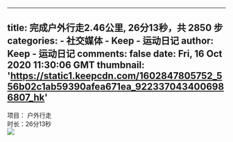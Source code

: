 
---
title: 完成户外行走2.46公里, 26分13秒，共 2850 步
categories: 
    - 社交媒体
    - Keep - 运动日记
author: Keep - 运动日记
comments: false
date: Fri, 16 Oct 2020 11:30:06 GMT
thumbnail: 'https://static1.keepcdn.com/1602847805752_556b02c1ab59390afea671ea_9223370434006986807_hk'
---

<div>   
项目： 户外行走 <br>时长：26分13秒<br><img src="https://static1.keepcdn.com/1602847805752_556b02c1ab59390afea671ea_9223370434006986807_hk" referrerpolicy="no-referrer">  
</div>
            